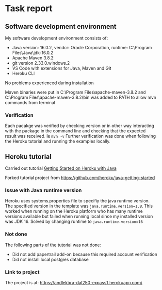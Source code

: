 # Task report

## Software development environment

My software development environment consists of:

- Java version: 16.0.2, vendor: Oracle Corporation, runtime: C:\Program Files\Java\jdk-16.0.2
- Apache Maven 3.8.2
- git version 2.33.0.windows.2
- VS Code with extensions for Java, Maven and Git
- Heroku CLI

No problems experienced during installation

Maven binaries were put in C:\Program Files\apache-maven-3.8.2 and C:\Program Files\apache-maven-3.8.2\bin was added to PATH to allow mvn commands from terminal

### Verification
Each pacakge was verified by checking version or in other way interacting with the package in the command line and checking that the expected result was received. Ie `mvn -v`
Further verification was done when following the Heroku tutorial and running the examples locally.

## Heroku tutorial

Carried out tutorial [Getting Started on Heroku with Java](https://devcenter.heroku.com/articles/getting-started-with-java)

Forked tutorial project from https://github.com/heroku/java-getting-started

### Issue with Java runtime version
Heroku uses systems.properties file to specifiy the java runtime version. The specified version in the template was `java.runtime.version=1.8`. This worked when running on the Heroku platform who has many runtime versions available but failed when running local since my installed version was JDK 16. Solved by changing runtime to `java.runtime.version=16`

### Not done
The following parts of the tutorial was not done:

- Did not add papertrail add-on because this required account verification
- Did not install local postgres database


### Link to project

The project is at:
https://andlekbra-dat250-expass1.herokuapp.com/